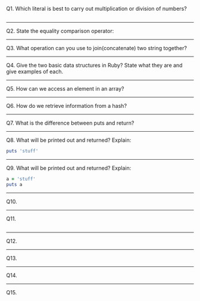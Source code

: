 Q1. Which literal is best to carry out multiplication or division of numbers?

```

```

***

Q2. State the equality comparison operator:

***

Q3. What operation can you use to join(concatenate) two string together?

***

Q4. Give the two basic data structures in Ruby? State what they are and give examples of each.


***

Q5. How can we access an element in an array?

***

Q6. How do we retrieve information from a hash?

***

Q7. What is the difference between puts and return?

***

Q8. What will be printed out and returned? Explain:

```ruby
puts 'stuff'

```
***

Q9. What will be printed out and returned? Explain:

```ruby
a = 'stuff'
puts a

```
***

Q10.


***

Q11.

```ruby

```

***

Q12.

***

Q13.

***

Q14.

***

Q15.
